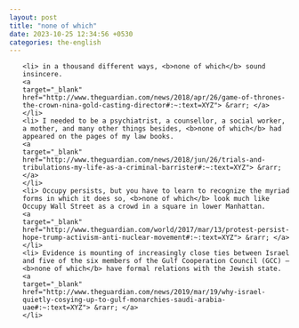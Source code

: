 ```yaml
---
layout: post
title: "none of which"
date: 2023-10-25 12:34:56 +0530
categories: the-english
---
```

<ol>

    <li> in a thousand different ways, <b>none of which</b> sound insincere.
    <a 
    target="_blank" 
    href="http://www.theguardian.com/news/2018/apr/26/game-of-thrones-the-crown-nina-gold-casting-director#:~:text=XYZ"> &rarr; </a>
    </li>
    <li> I needed to be a psychiatrist, a counsellor, a social worker, a mother, and many other things besides, <b>none of which</b> had appeared on the pages of my law books.
    <a 
    target="_blank" 
    href="http://www.theguardian.com/news/2018/jun/26/trials-and-tribulations-my-life-as-a-criminal-barrister#:~:text=XYZ"> &rarr; </a>
    </li>
    <li> Occupy persists, but you have to learn to recognize the myriad forms in which it does so, <b>none of which</b> look much like Occupy Wall Street as a crowd in a square in lower Manhattan.
    <a 
    target="_blank" 
    href="http://www.theguardian.com/world/2017/mar/13/protest-persist-hope-trump-activism-anti-nuclear-movement#:~:text=XYZ"> &rarr; </a>
    </li>
    <li> Evidence is mounting of increasingly close ties between Israel and five of the six members of the Gulf Cooperation Council (GCC) – <b>none of which</b> have formal relations with the Jewish state.
    <a 
    target="_blank" 
    href="http://www.theguardian.com/news/2019/mar/19/why-israel-quietly-cosying-up-to-gulf-monarchies-saudi-arabia-uae#:~:text=XYZ"> &rarr; </a>
    </li>